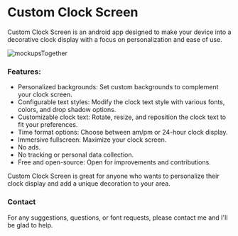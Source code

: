 # Custom Clock Screen
 
Custom Clock Screen is an android app designed to make your device into a decorative clock display with a focus on personalization and ease of use.

![mockupsTogether](https://user-images.githubusercontent.com/16052684/234951714-0e18b4cb-64a6-4f00-a72b-7ace0bb7809d.png)

### Features:

- Personalized backgrounds: Set custom backgrounds to complement your clock screen.
- Configurable text styles: Modify the clock text style with various fonts, colors, and drop shadow options.
- Customizable clock text: Rotate, resize, and reposition the clock text to fit your preferences. 
- Time format options: Choose between am/pm or 24-hour clock display.
- Immersive fullscreen: Maximize your clock screen.
- No ads.
- No tracking or personal data collection.
- Free and open-source: Open for improvements and contributions.

Custom Clock Screen is great for anyone who wants to personalize their clock display and add a unique decoration to your area.

### Contact
For any suggestions, questions, or font requests, please contact me and I'll be glad to help.
